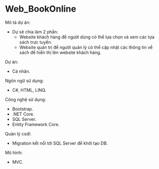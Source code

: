 # Web_BookOnline

Mô tả dự án:
- Dự sẽ chia làm 2 phần:
  + Website khách hàng để người dùng có thể lựa chọn và xem các tựa sách trực tuyến.
  + Website quản trị để người quản lý có thể cập nhật các thông tin về sách để hiển thị lên website khách hàng.
 
 Dự án:
 - Cá nhân.
 
 Ngôn ngữ sử dụng:
- C#, HTML, LINQ.

Công nghệ sử dụng:
- Bootstrap.
- .NET Core.
- SQL Server.
- Entity Framework Core.

Quản lý csdl:
- Migration kết nối tới SQL Server để khởi tạo DB.

Mô hình:
- MVC.
